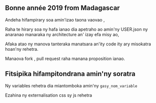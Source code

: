 ## Bonne année 2019 from Madagascar
Andeha hifampirary soa amin'izao taona vaovao ,

Raha te hirary soa ny hafa ianao dia apetraho ao amin'ny USER.json ny anaranao manaraka ny architecture an' izay efa misy ao,

Afaka atao ny manova tanteraka manatsara an'ity code ity ary misokatra hoan'ny rehetra.

Manaova fork , pull request raha manana proposition ianao.

## Fitsipika hifampitondrana amin'ny soratra

Ny variables rehetra dia miantomboka amin'ny ```gasy_nom_variable```

Ezahina ny externalisation css sy js rehetra
